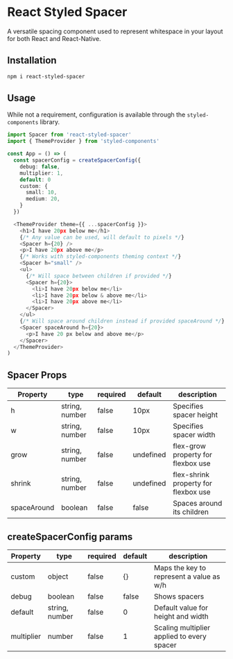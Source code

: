 # React Styled Spacer

A versatile spacing component used to represent whitespace in your layout for both React and React-Native.

## Installation

```sh
npm i react-styled-spacer
```

## Usage

While not a requirement, configuration is available through the `styled-components` library.

```ts
import Spacer from 'react-styled-spacer'
import { ThemeProvider } from 'styled-components'

const App = () => (
  const spacerConfig = createSpacerConfig({
    debug: false,
    multiplier: 1,
    default: 0
    custom: {
      small: 10,
      medium: 20,
    }
  })

  <ThemeProvider theme={{ ...spacerConfig }}>
    <h1>I have 20px below me</h1>
    {/* Any value can be used, will default to pixels */}
    <Spacer h={20} />
    <p>I have 20px above me</p>
    {/* Works with styled-components theming context */}
    <Spacer h="small" />
    <ul>
      {/* Will space between children if provided */}
      <Spacer h={20}>
        <li>I have 20px below me</li>
        <li>I have 20px below & above me</li>
        <li>I have 20px above me</li>
      </Spacer>
    </ul>
    {/* Will space around children instead if provided spaceAround */}
    <Spacer spaceAround h={20}>
      <p>I have 20 px below and above me</p>
    </Spacer>
  </ThemeProvider>
)
```

## Spacer Props

| Property    | type           | required | default   | description                          |
| ----------- | -------------- | -------- | --------- | ------------------------------------ |
| h           | string, number | false    | 10px      | Specifies spacer height              |
| w           | string, number | false    | 10px      | Specifies spacer width               |
| grow        | string, number | false    | undefined | flex-grow property for flexbox use   |
| shrink      | string, number | false    | undefined | flex-shrink property for flexbox use |
| spaceAround | boolean        | false    | false     | Spaces around its children           |

## createSpacerConfig params

| Property   | type           | required | default | description                                |
| ---------- | -------------- | -------- | ------- | ------------------------------------------ |
| custom     | object         | false    | {}      | Maps the key to represent a value as w/h   |
| debug      | boolean        | false    | false   | Shows spacers                              |
| default    | string, number | false    | 0       | Default value for height and width         |
| multiplier | number         | false    | 1       | Scaling multiplier applied to every spacer |

